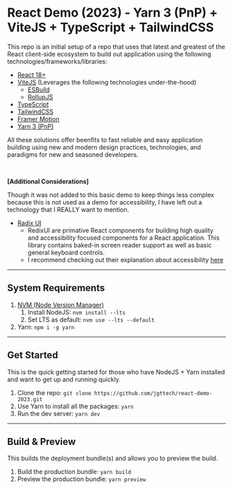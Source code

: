 # React Demo (2023) - Yarn 3 (PnP) + ViteJS + TypeScript + TailwindCSS

This repo is an initial setup of a repo that uses that latest and greatest of the React client-side ecosystem to build out application using the following technologies/frameworks/libraries:

- [React 18+](https://react.dev/)
- [ViteJS](https://vitejs.dev/) (Leverages the following technologies under-the-hood)
  - [ESBuild](https://esbuild.github.io/)
  - [RollupJS](https://rollupjs.org/)
- [TypeScript](https://www.typescriptlang.org/)
- [TailwindCSS](https://tailwindcss.com/)
- [Framer Motion](https://www.framer.com/motion/)
- [Yarn 3 (PnP)](https://yarnpkg.com/features/pnp)

All these solutions offer beenfits to fast reliable and easy application building using new and modern design practices, technologies, and paradigms for new and seasoned developers.

<br />

**[Additional Considerations]**

Though it was not added to this basic demo to keep things less complex because this is not used as a demo for accessibility, I have left out a technology that I REALLY want to mention.

- [Radix UI](https://www.radix-ui.com/)
  - RedixUI are primative React components for building high quality and accessibility focused components for a React application. This library contains baked-in screen reader support as well as basic general keyboard controls.
  - I recommend checking out their explanation about accessibility [here](https://www.radix-ui.com/docs/primitives/overview/accessibility)

---

## System Requirements

1. [NVM (Node Version Manager)](https://github.com/nvm-sh/nvm)
   1. Install NodeJS: `nvm install --lts`
   2. Set LTS as default: `nvm use --lts --default`
2. Yarn: `npm i -g yarn`

---

## Get Started

This is the quick getting started for those who have NodeJS + Yarn installed and want to get up and running quickly.

1. Clone the repo: `git clone https://github.com/jgttech/react-demo-2023.git`
2. Use Yarn to install all the packages: `yarn`
3. Run the dev server: `yarn dev`

---

## Build & Preview

This builds the deployment bundle(s) and allows you to preview the build.

1. Build the production bundle: `yarn build`
2. Preview the production bundle: `yarn preview`
